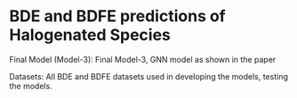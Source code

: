  # BDE and BDFE predictions of Halogenated Species 

Final Model (Model-3): Final Model-3, GNN model as shown in the paper 

Datasets: All BDE and BDFE datasets used in developing the models, testing the models.
